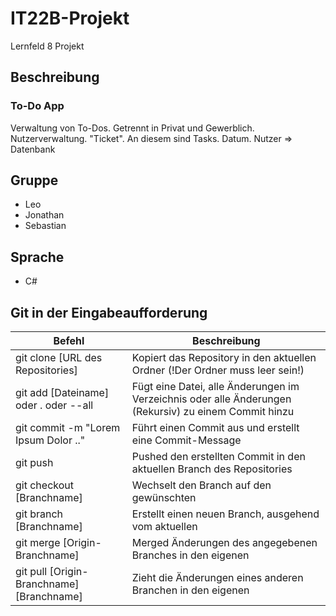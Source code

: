 # IT22B-Projekt
Lernfeld 8 Projekt

## Beschreibung
### To-Do App
Verwaltung von To-Dos. Getrennt in Privat und Gewerblich. Nutzerverwaltung. "Ticket". An diesem sind Tasks. Datum.
Nutzer => Datenbank


## Gruppe
* Leo
* Jonathan
* Sebastian

## Sprache
* C#

## Git in der Eingabeaufforderung

|Befehl|Beschreibung|
|------|------------|
| git clone [URL des Repositories] | Kopiert das Repository in den aktuellen Ordner (!Der Ordner muss leer sein!) |
| git add [Dateiname] oder . oder --all | Fügt eine Datei, alle Änderungen im Verzeichnis oder alle Änderungen (Rekursiv) zu einem Commit hinzu |
| git commit -m "Lorem Ipsum Dolor .." | Führt einen Commit aus und erstellt eine Commit-Message |
| git push | Pushed den erstellten Commit in den aktuellen Branch des Repositories |
| git checkout [Branchname] | Wechselt den Branch auf den gewünschten |
| git branch [Branchname] | Erstellt einen neuen Branch, ausgehend vom aktuellen |
| git merge [Origin-Branchname] | Merged Änderungen des angegebenen Branches in den eigenen |
| git pull [Origin-Branchname] [Branchname] | Zieht die Änderungen eines anderen Branchen in den eigenen |
